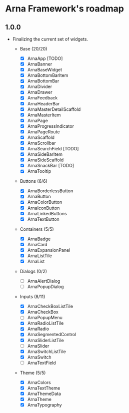 # Arna Framework's roadmap

## 1.0.0

- Finalizing the current set of widgets.

  - Base (20/20)

    - [x] ArnaApp [TODO]
    - [x] ArnaBanner
    - [x] ArnaBaseWidget
    - [x] ArnaBottomBarItem
    - [x] ArnaBottomBar
    - [x] ArnaDivider
    - [x] ArnaDrawer
    - [x] ArnaFeedback
    - [x] ArnaHeaderBar
    - [x] ArnaMasterDetailScaffold
    - [x] ArnaMasterItem
    - [x] ArnaPage
    - [x] ArnaProgressIndicator
    - [x] ArnaPageRoute
    - [x] ArnaScaffold
    - [x] ArnaScrollbar
    - [x] ArnaSearchField [TODO]
    - [x] ArnaSideBarItem
    - [x] ArnaSideScaffold
    - [x] ArnaSnackBar [TODO]
    - [x] ArnaTooltip

  - Buttons (6/6)

    - [x] ArnaBorderlessButton
    - [x] ArnaButton
    - [x] ArnaColorButton
    - [x] ArnaIconButton
    - [x] ArnaLinkedButtons
    - [x] ArnaTextButton

  - Containers (5/5)

    - [x] ArnaBadge
    - [x] ArnaCard
    - [x] ArnaExpansionPanel
    - [x] ArnaListTile
    - [x] ArnaList

  - Dialogs (0/2)

    - [ ] ArnaAlertDialog
    - [ ] ArnaPopupDialog

  - Inputs (8/11)

    - [x] ArnaCheckBoxListTile
    - [x] ArnaCheckBox
    - [ ] ArnaPopupMenu
    - [x] ArnaRadioListTile
    - [x] ArnaRadio
    - [x] ArnaSegmentedControl
    - [x] ArnaSliderListTile
    - [ ] ArnaSlider
    - [x] ArnaSwitchListTile
    - [x] ArnaSwitch
    - [ ] ArnaTextField

  - Theme (5/5)
    - [x] ArnaColors
    - [x] ArnaTextTheme
    - [x] ArnaThemeData
    - [x] ArnaTheme
    - [x] ArnaTypography
